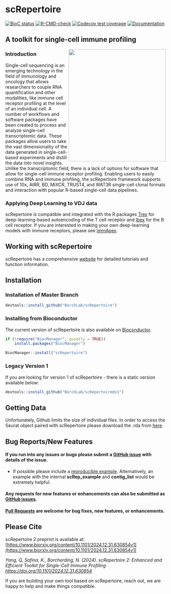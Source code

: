# scRepertoire
<!-- badges: start -->
[![BioC status](http://www.bioconductor.org/shields/build/release/bioc/scRepertoire.svg)](https://bioconductor.org/checkResults/release/bioc-LATEST/scRepertoire)
[![R-CMD-check](https://github.com/BorchLab/scRepertoire/actions/workflows/R-CMD-check.yaml/badge.svg)](https://github.com/BorchLab/scRepertoire/actions/workflows/R-CMD-check.yaml)
[![Codecov test coverage](https://codecov.io/gh/BorchLab/scRepertoire/branch/master/graph/badge.svg)](https://app.codecov.io/gh/BorchLab/scRepertoire?branch=master)
[![Documentation](https://img.shields.io/badge/docs-stable-blue.svg)](https://www.borch.dev/uploads/screpertoire/)
<!-- badges: end -->

## A toolkit for single-cell immune profiling

<img align="right" src="https://www.borch.dev/uploads/screpertoire/reference/figures/screpertoire_hex.png" width="305" height="352">

### Introduction
Single-cell sequencing is an emerging technology in the field of immunology and oncology that allows researchers to couple RNA quantification and other modalities, like immune cell receptor profiling at the level of an individual cell. A number of workflows and software packages have been created to process and analyze single-cell transcriptomic data. These packages allow users to take the vast dimensionality of the data generated in single-cell-based experiments and distill the data into novel insights. Unlike the transcriptomic field, there is a lack of options for software that allow for single-cell immune receptor profiling. Enabling users to easily combine RNA and immune profiling, the scRepertoire framework supports use of 10x, AIRR, BD, MiXCR, TRUST4, and WAT3R single-cell clonal formats and interaction with popular R-based single-cell data pipelines. 

### Applying Deep Learning to VDJ data
scRepertoire is compatible and integrated with the R packages [Trex](https://github.com/BorchLab/Trex) for deep-learning-based autoencoding of the T cell receptor and [Ibex](https://github.com/BorchLab/Ibex) for the B cell receptor. If you are interested in making your own deep-learning models with immune receptors, please see [immApex](https://github.com/BorchLab/immApex).

## Working with scRepertoire

scRepertoire has a comprehensive [website](https://www.borch.dev/uploads/screpertoire/) for detailed tutorials and function information.

## Installation

### Installation of Master Branch

```R
devtools::install_github("BorchLab/scRepertoire")
```

### Installing from Bioconductor
The current version of scRepertoire is also available on [Bioconductor](https://www.bioconductor.org/packages/release/bioc/html/scRepertoire.html).

```R
if (!require("BiocManager", quietly = TRUE))
    install.packages("BiocManager")

BiocManager::install("scRepertoire")
```

### Legacy Version 1
If you are looking for version 1 of scRepertoire - there is a static version available below:

```R
devtools::install_github("BorchLab/scRepertoire@v1")
```

## Getting Data

Unfortunately, Github limits the size of individual files. In order to access the Seurat object paired with scRepertoire please download the .rda from [here](https://drive.google.com/file/d/1_YuRraDyg8UgF3oasjF0-jgPnwox-B24/view?usp=share_link).

## Bug Reports/New Features

#### If you run into any issues or bugs please submit a [GitHub issue](https://github.com/BorchLab/scRepertoire/issues) with details of the issue.

- If possible please include a [reproducible example](https://reprex.tidyverse.org/). 
Alternatively, an example with the internal **scRep_example** and **contig_list** would 
be extremely helpful.

#### Any requests for new features or enhancements can also be submitted as [GitHub issues](https://github.com/BorchLab/scRepertoire/issues).

#### [Pull Requests](https://github.com/BorchLab/scRepertoire/pulls) are welcome for bug fixes, new features, or enhancements.

## Please Cite
scRepertoire 2 preprint is available at: [https://www.biorxiv.org/content/10.1101/2024.12.31.630854v1](https://www.biorxiv.org/content/10.1101/2024.12.31.630854v1)

*Yang, Q, Safina, K., Borcherding, N. (2024). scRepertoire 2: Enhanced and Efficient Toolkit for Single-Cell Immune Profiling https://doi.org/10.1101/2024.12.31.630854*

If you are building your own tool based on scRepertoire, reach out, we are happy to help and make things compatible.
